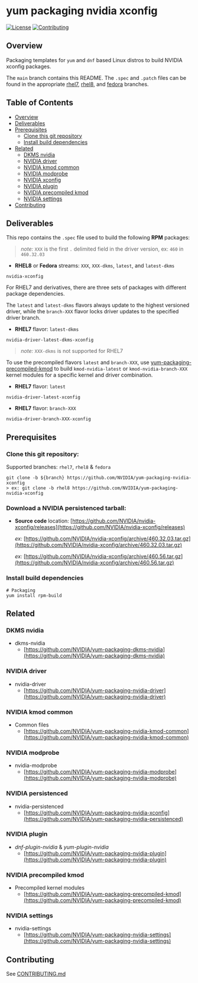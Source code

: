 # yum packaging nvidia xconfig

[![License](https://img.shields.io/badge/License-Apache%202.0-blue.svg)](https://opensource.org/licenses/Apache-2.0)
[![Contributing](https://img.shields.io/badge/Contributing-Developer%20Certificate%20of%20Origin-violet)](https://developercertificate.org)

## Overview

Packaging templates for `yum` and `dnf` based Linux distros to build NVIDIA xconfig packages.

The `main` branch contains this README. The `.spec` and `.patch` files can be found in the appropriate [rhel7](../../tree/rhel7), [rhel8](../../tree/rhel8), and [fedora](../../tree/fedora) branches.

## Table of Contents

- [Overview](#Overview)
- [Deliverables](#Deliverables)
- [Prerequisites](#Prerequisites)
  * [Clone this git repository](#Clone-this-git-repository)
  * [Install build dependencies](#Install-build-dependencies)
- [Related](#Related)
  * [DKMS nvidia](#DKMS-nvidia)
  * [NVIDIA driver](#NVIDIA-driver)
  * [NVIDIA kmod common](#NVIDIA-kmod-common)
  * [NVIDIA modprobe](#NVIDIA-modprobe)
  * [NVIDIA xconfig](#NVIDIA-xconfig)
  * [NVIDIA plugin](#NVIDIA-plugin)
  * [NVIDIA precompiled kmod](#NVIDIA-precompiled-kmod)
  * [NVIDIA settings](#NVIDIA-settings)
- [Contributing](#Contributing)


## Deliverables

This repo contains the `.spec` file used to build the following **RPM** packages:


> _note:_ `XXX` is the first `.` delimited field in the driver version, ex: `460` in `460.32.03`

* **RHEL8** or **Fedora** streams: `XXX`, `XXX-dkms`, `latest`, and `latest-dkms`
 ```shell
 nvidia-xconfig
 ```


For RHEL7 and derivatives, there are three sets of packages with different package dependencies.

The `latest` and `latest-dkms` flavors always update to the highest versioned driver, while the `branch-XXX` flavor locks driver updates to the specified driver branch.

* **RHEL7** flavor: `latest-dkms`
 ```shell
 nvidia-driver-latest-dkms-xconfig
 ```


> *note:* `XXX-dkms` is not supported for RHEL7


To use the precompiled flavors `latest` and `branch-XXX`, use [yum-packaging-precompiled-kmod](https://github.com/NVIDIA/yum-packaging-precompiled-kmod) to build `kmod-nvidia-latest` or `kmod-nvidia-branch-XXX` kernel modules for a specific kernel and driver combination.

* **RHEL7** flavor: `latest`
 ```shell
 nvidia-driver-latest-xconfig
 ```


* **RHEL7** flavor: `branch-XXX`
 ```shell
 nvidia-driver-branch-XXX-xconfig
 ```


## Prerequisites

### Clone this git repository:

Supported branches: `rhel7`, `rhel8` & `fedora`

```shell
git clone -b ${branch} https://github.com/NVIDIA/yum-packaging-nvidia-xconfig
> ex: git clone -b rhel8 https://github.com/NVIDIA/yum-packaging-nvidia-xconfig
```

### Download a NVIDIA persistenced tarball:

* **Source code** location: [https://github.com/NVIDIA/nvidia-xconfig/releases](https://github.com/NVIDIA/nvidia-xconfig/releases)

  *ex:* [https://github.com/NVIDIA/nvidia-xconfig/archive/460.32.03.tar.gz](https://github.com/NVIDIA/nvidia-xconfig/archive/460.32.03.tar.gz)

  *ex:* [https://github.com/NVIDIA/nvidia-xconfig/archive/460.56.tar.gz](https://github.com/NVIDIA/nvidia-xconfig/archive/460.56.tar.gz)

### Install build dependencies

```shell
# Packaging
yum install rpm-build
```

## Related

### DKMS nvidia

- dkms-nvidia
  * [https://github.com/NVIDIA/yum-packaging-dkms-nvidia](https://github.com/NVIDIA/yum-packaging-dkms-nvidia)

### NVIDIA driver

- nvidia-driver
  * [https://github.com/NVIDIA/yum-packaging-nvidia-driver](https://github.com/NVIDIA/yum-packaging-nvidia-driver)

### NVIDIA kmod common

- Common files
  * [https://github.com/NVIDIA/yum-packaging-nvidia-kmod-common](https://github.com/NVIDIA/yum-packaging-nvidia-kmod-common)

### NVIDIA modprobe

- nvidia-modprobe
  * [https://github.com/NVIDIA/yum-packaging-nvidia-modprobe](https://github.com/NVIDIA/yum-packaging-nvidia-modprobe)

### NVIDIA persistenced

- nvidia-persistenced
  * [https://github.com/NVIDIA/yum-packaging-nvidia-xconfig](https://github.com/NVIDIA/yum-packaging-nvidia-persistenced)

### NVIDIA plugin

- _dnf-plugin-nvidia_ & _yum-plugin-nvidia_
  * [https://github.com/NVIDIA/yum-packaging-nvidia-plugin](https://github.com/NVIDIA/yum-packaging-nvidia-plugin)

### NVIDIA precompiled kmod

- Precompiled kernel modules
  * [https://github.com/NVIDIA/yum-packaging-precompiled-kmod](https://github.com/NVIDIA/yum-packaging-precompiled-kmod)

### NVIDIA settings

- nvidia-settings
  * [https://github.com/NVIDIA/yum-packaging-nvidia-settings](https://github.com/NVIDIA/yum-packaging-nvidia-settings)


## Contributing

See [CONTRIBUTING.md](CONTRIBUTING.md)
